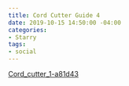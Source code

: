 ```yaml
---
title: Cord Cutter Guide 4
date: 2019-10-15 14:50:00 -04:00
categories:
- Starry
tags:
- social
---
```


[Cord_cutter_1-a81d43](/uploads/Cord_cutter_1-a81d43)